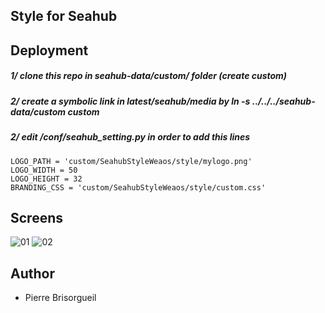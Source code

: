 ## Style for Seahub

## Deployment

##### 1/ clone this repo in seahub-data/custom/ folder (create custom)
##### 2/ create a symbolic link in latest/seahub/media by ln -s ../../../seahub-data/custom custom
##### 2/ edit /conf/seahub_setting.py in order to add this lines


    LOGO_PATH = 'custom/SeahubStyleWeaos/style/mylogo.png'
    LOGO_WIDTH = 50
    LOGO_HEIGHT = 32
    BRANDING_CSS = 'custom/SeahubStyleWeaos/style/custom.css'

## Screens

![01](https://github.com/weareopensource/SeahubStyleWeaos/blob/master/screens/01.png)
![02](https://github.com/weareopensource/SeahubStyleWeaos/blob/master/screens/02.png)

## Author
* Pierre Brisorgueil
